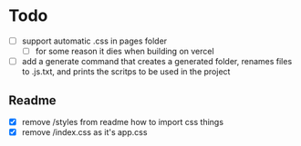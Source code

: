 # Todo

- [ ] support automatic .css in pages folder
  - [ ] for some reason it dies when building on vercel
- [ ] add a generate command that creates a generated folder, renames files to .js.txt, and prints the scritps to be used in the project

## Readme

- [x] remove /styles from readme how to import css things
- [x] remove /index.css as it's app.css
